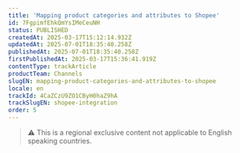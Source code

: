 ```yaml
---
title: 'Mapping product categories and attributes to Shopee'
id: 7FgpimfEhkQmYsIMeCeuNH
status: PUBLISHED
createdAt: 2025-03-17T15:12:14.932Z
updatedAt: 2025-07-01T18:35:40.258Z
publishedAt: 2025-07-01T18:35:40.258Z
firstPublishedAt: 2025-03-17T15:36:41.919Z
contentType: trackArticle
productTeam: Channels
slugEN: mapping-product-categories-and-attributes-to-shopee
locale: en
trackId: 4CaZCzU9ZO1CByH0haZ9hA
trackSlugEN: shopee-integration
order: 5
---
```


> ⚠️ This is a regional exclusive content not applicable to English speaking countries.
